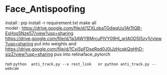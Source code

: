 # Face_Antispoofing
install : 
     pip install -r requirement.txt
     make all  
model :
  https://drive.google.com/file/d/1ZXLobaTGdwqUu1AtTtQB-EsHos5Nze57/view?usp=sharing
  https://drive.google.com/file/d/1a3AWYBMrcuPlVY09Hl_qrIAOD5I5zy1j/view?usp=sharing
  put into weights
  and 
  https://drive.google.com/file/d/1CxjSpFDseRqd0J0jJzHcqkQgHhD-sizZ/view?usp=sharing
  pus into retinaface_pytorch

run
    ```python  anti_track.py --v rest_link  
      or
      python anti_track.py --webcam```
